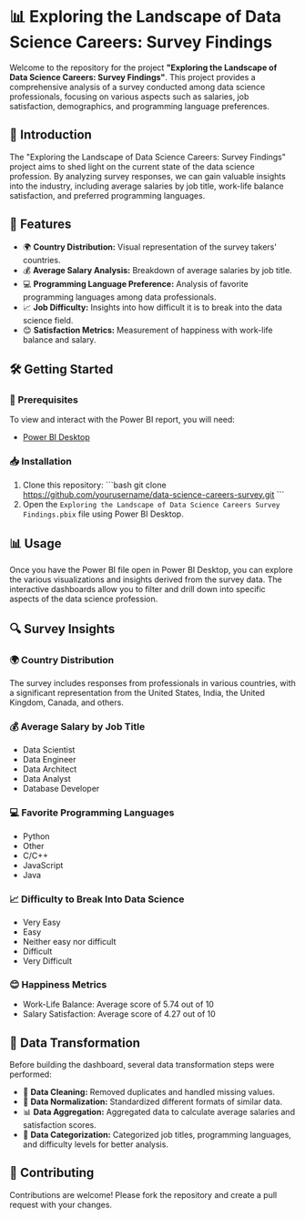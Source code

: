 # 📊 Exploring the Landscape of Data Science Careers: Survey Findings

Welcome to the repository for the project **"Exploring the Landscape of Data Science Careers: Survey Findings"**. This project provides a comprehensive analysis of a survey conducted among data science professionals, focusing on various aspects such as salaries, job satisfaction, demographics, and programming language preferences.

## 🌟 Introduction
The "Exploring the Landscape of Data Science Careers: Survey Findings" project aims to shed light on the current state of the data science profession. By analyzing survey responses, we can gain valuable insights into the industry, including average salaries by job title, work-life balance satisfaction, and preferred programming languages.

## 🚀 Features
- 🌍 **Country Distribution:** Visual representation of the survey takers' countries.
- 💰 **Average Salary Analysis:** Breakdown of average salaries by job title.
- 💻 **Programming Language Preference:** Analysis of favorite programming languages among data professionals.
- 📈 **Job Difficulty:** Insights into how difficult it is to break into the data science field.
- 😊 **Satisfaction Metrics:** Measurement of happiness with work-life balance and salary.

## 🛠 Getting Started

### 📝 Prerequisites
To view and interact with the Power BI report, you will need:
- [Power BI Desktop](https://powerbi.microsoft.com/desktop/)

### 📥 Installation
1. Clone this repository:
    \`\`\`bash
    git clone https://github.com/yourusername/data-science-careers-survey.git
    \`\`\`
2. Open the `Exploring the Landscape of Data Science Careers Survey Findings.pbix` file using Power BI Desktop.

## 📊 Usage
Once you have the Power BI file open in Power BI Desktop, you can explore the various visualizations and insights derived from the survey data. The interactive dashboards allow you to filter and drill down into specific aspects of the data science profession.

## 🔍 Survey Insights
### 🌍 Country Distribution
The survey includes responses from professionals in various countries, with a significant representation from the United States, India, the United Kingdom, Canada, and others.

### 💰 Average Salary by Job Title
- Data Scientist
- Data Engineer
- Data Architect
- Data Analyst
- Database Developer

### 💻 Favorite Programming Languages
- Python
- Other
- C/C++
- JavaScript
- Java

### 📈 Difficulty to Break Into Data Science
- Very Easy
- Easy
- Neither easy nor difficult
- Difficult
- Very Difficult

### 😊 Happiness Metrics
- Work-Life Balance: Average score of 5.74 out of 10
- Salary Satisfaction: Average score of 4.27 out of 10

## 🔄 Data Transformation
Before building the dashboard, several data transformation steps were performed:
- 🧹 **Data Cleaning:** Removed duplicates and handled missing values.
- 🔄 **Data Normalization:** Standardized different formats of similar data.
- 📊 **Data Aggregation:** Aggregated data to calculate average salaries and satisfaction scores.
- 🧩 **Data Categorization:** Categorized job titles, programming languages, and difficulty levels for better analysis.

## 🤝 Contributing
Contributions are welcome! Please fork the repository and create a pull request with your changes.

